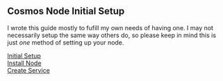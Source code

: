 ## Cosmos Node Initial Setup  
I wrote this guide mostly to fufill my own needs of having one. I may not necessarily setup the same way others do, so please keep in mind this is just *one* method of setting up your node.  
  
[Initial Setup](https://github.com/reversesigh/cosmos_node-initial_setup/blob/main/01_initial_setup.md)    
[Install Node](https://github.com/reversesigh/cosmos_node-initial_setup/blob/main/02_install_node.md)  
[Create Service](https://github.com/reversesigh/cosmos_node-initial_setup/blob/main/03_create_service_file.md)  

